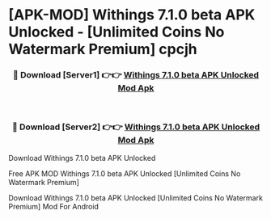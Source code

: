 # [APK-MOD] Withings 7.1.0 beta APK Unlocked - [Unlimited Coins No Watermark Premium] cpcjh



<div align="center">
<h3>🔴 Download [Server1] 👉👉 <a href="https://momento.my/?title=Withings_7.1.0_beta_APK_Unlocked">Withings 7.1.0 beta APK Unlocked Mod Apk</a></h3><br>

<h3>🔴 Download [Server2] 👉👉 <a href="https://momento.my/?title=Withings_7.1.0_beta_APK_Unlocked">Withings 7.1.0 beta APK Unlocked Mod Apk</a></h3>
</div>



Download Withings 7.1.0 beta APK Unlocked 

Free APK MOD Withings 7.1.0 beta APK Unlocked [Unlimited Coins No Watermark Premium]

Download Withings 7.1.0 beta APK Unlocked [Unlimited Coins No Watermark Premium] Mod For Android
